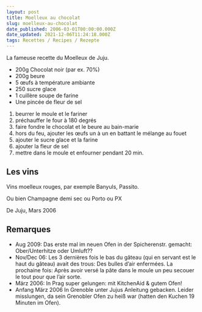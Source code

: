 ```yaml
---
layout: post
title: Moelleux au chocolat
slug: moelleux-au-chocolat
date_published: 2006-03-01T00:00:00.000Z
date_updated: 2021-12-06T11:24:18.000Z
tags: Recettes / Recipes / Rezepte
---
```


La fameuse recette du Moelleux de Juju.

- 200g Chocolat noir (par ex. 70%)
- 200g beure
- 5 œufs à température ambiante
- 250 sucre glace
- 1 cuillère soupe de farine
- Une pincée de fleur de sel

1. beurrer le moule et le fariner
2. préchauffer le four à 180 degrés
3. faire fondre le chocolat et le beure au bain-marie
4. hors du feu, ajouter les œufs un à un en battant le mélange au fouet
5. ajouter le sucre glace et la farine
6. ajouter la fleur de sel
7. mettre dans le moule et enfourner pendant 20 min.

## Les vins

Vins moelleux rouges, par exemple Banyuls, Passito.

Ou bien Champagne demi sec ou Porto ou PX

De Juju, Mars 2006

## Remarques

- Aug 2009: Das erste mal im neuen Ofen in der Spicherenstr. gemacht: Ober/Unterhitze oder Umluft??
- Nov/Dec 06: Les 3 dernières fois le bas du gâteau (qui en servant est le haut du gâteau) avait des trous: Des bulles d’air enfermées. La prochaine fois: Après avoir versé la pâte dans le moule un peu secouer le tout pour que l’air sorte.
- März 2006: In Prag super gelungen: mit KitchenAid & gutem Ofen!
- Anfang März 2006 In Grenoble unter Jujus Anleitung gebacken. Leider misslungen, da sein Grenobler Ofen zu heiß war (hatten den Kuchen 19 Minuten im Ofen).
